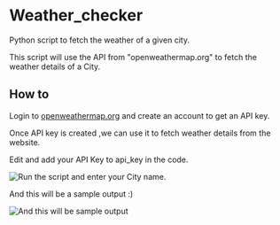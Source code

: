 # Weather_checker
Python script to fetch the weather of a given city.

This script will use the API from "openweathermap.org" to fetch the weather details of a City.

## How to

Login to [openweathermap.org](http://openweathermap.org/) and create an account to get an API key.

Once API key is created ,we can use it to fetch weather details from the website.

Edit and add your API Key to api_key in the code.


![Run the script and enter your City name.]([https://imagebin.ca/v/4tliJl5hrXrW](https://imagebin.ca/v/4tliJl5hrXrW))

And this will be a sample output :)

![And this will be sample output](https://ibin.co/4tlibYTB5h2I.png)

